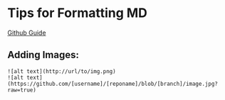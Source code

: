 # Tips for Formatting MD

[Github Guide](https://guides.github.com/features/mastering-markdown/)

## Adding Images:
```
![alt text](http://url/to/img.png)
![alt text](https://github.com/[username]/[reponame]/blob/[branch]/image.jpg?raw=true)
```
